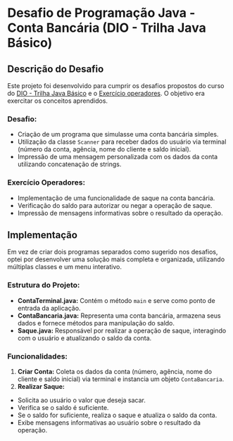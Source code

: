 # Desafio de Programação Java - Conta Bancária (DIO - Trilha Java Básico)

## Descrição do Desafio
Este projeto foi desenvolvido para cumprir os desafios propostos do curso do [DIO - Trilha Java Básico](https://github.com/digitalinnovationone/trilha-java-basico/blob/main/desafios/sintaxe/README.md) e o [Exercício operadores](https://github.com/digitalinnovationone/trilha-java-basico/blob/main/exercicios/banco-terminal/README.md). O objetivo era exercitar os conceitos aprendidos.

### Desafio: 

- Criação de um programa que simulasse uma conta bancária simples.
- Utilização da classe `Scanner` para receber dados do usuário via terminal (número da conta, agência, nome do cliente e saldo inicial).
- Impressão de uma mensagem personalizada com os dados da conta utilizando concatenação de strings.

### Exercício Operadores:

- Implementação de uma funcionalidade de saque na conta bancária.
- Verificação do saldo para autorizar ou negar a operação de saque.
- Impressão de mensagens informativas sobre o resultado da operação.

## Implementação
Em vez de criar dois programas separados como sugerido nos desafios, optei por desenvolver uma solução mais completa e organizada, utilizando múltiplas classes e um menu interativo.

### Estrutura do Projeto:

- **ContaTerminal.java:** Contém o método `main` e serve como ponto de entrada da aplicação.
- **ContaBancaria.java:** Representa uma conta bancária, armazena seus dados e fornece métodos para manipulação do saldo.
- **Saque.java:** Responsável por realizar a operação de saque, interagindo com o usuário e atualizando o saldo da conta.

### Funcionalidades:

1. **Criar Conta:** Coleta os dados da conta (número, agência, nome do cliente e saldo inicial) via terminal e instancia um objeto `ContaBancaria`.
2. **Realizar Saque:**
- Solicita ao usuário o valor que deseja sacar.
- Verifica se o saldo é suficiente.
- Se o saldo for suficiente, realiza o saque e atualiza o saldo da conta.
- Exibe mensagens informativas ao usuário sobre o resultado da operação.

